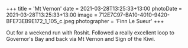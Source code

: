 +++
title = 'Mt Vernon'
date = 2021-03-28T13:25:33+13:00
photoDate = 2021-03-28T13:25:33+13:00
image = 712E7C97-BA10-4010-9420-BFE73EB9E172_1_105_c.jpeg
photographer = 'Finn Le Sueur'
+++

Out for a weekend run with Roshit. Followed a really excellent loop to Governor's Bay and back via Mt Vernon and Sign of the Kiwi.

